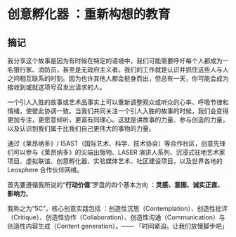 # 创意孵化器 ：重新构想的教育

## 摘记

我分享这个故事是因为有时候在特定的语境中，我们可能需要呼吁每个人都成为一名银行家、消防员，甚至是无政府主义者。我们的工作就是认识并抓住这些人与人之间相互联系的时刻。因为也许其他人都会挺身而出，但总有一天，你可能会成为接收到或就这项号召发出请求的人。

一个引人入胜的故事或艺术品事实上可以重新调整观众或听众的心率、呼吸节律和情绪，使彼此协调一致。当我们共同关注一个引人入胜的故事的时候，我们会变得更加专注，更愿意倾听，更富有同理心。这就是讲故事的力量、参与创造的力量，以及认识到我们属于比我们自己更伟大的事物的力量。

通过《莱昂纳多》/ ISAST（国际艺术、科学、技术协会）等合作社区，创意先锋们可以参与《莱昂纳多》的尖端出版物、LASER 演讲人系列、沉浸式驻地艺术家项目、虚拟联谊、创意孵化器、实验媒体艺术、社区建设项目，以及世界各地的 Leosphere 合作伙伴网络。

首先要遵循我所说的“**行动价值**”罗盘的四个基本方向 ：**灵感、意图、诚实正直、影响力**。

我称之为“5C”，核心创意实践包括 ：创造性沉思（Contemplation）、创造性批评（Critique）、创造性协作（Collaboration）、创造性沟通（Communication）与创造性内容生成（Content generation）。—— 「时间紧迫。让我们放慢脚步吧」